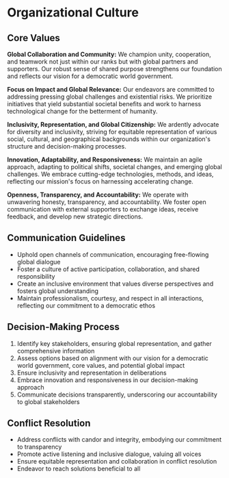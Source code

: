 # Organizational Culture

## Core Values

**Global Collaboration and Community:** We champion unity, cooperation, and teamwork not just within our ranks but with global partners and supporters. Our robust sense of shared purpose strengthens our foundation and reflects our vision for a democratic world government.

**Focus on Impact and Global Relevance:** Our endeavors are committed to addressing pressing global challenges and existential risks. We prioritize initiatives that yield substantial societal benefits and work to harness technological change for the betterment of humanity.

**Inclusivity, Representation, and Global Citizenship:** We ardently advocate for diversity and inclusivity, striving for equitable representation of various social, cultural, and geographical backgrounds within our organization's structure and decision-making processes.

**Innovation, Adaptability, and Responsiveness:** We maintain an agile approach, adapting to political shifts, societal changes, and emerging global challenges. We embrace cutting-edge technologies, methods, and ideas, reflecting our mission's focus on harnessing accelerating change.

**Openness, Transparency, and Accountability:** We operate with unwavering honesty, transparency, and accountability. We foster open communication with external supporters to exchange ideas, receive feedback, and develop new strategic directions.

## Communication Guidelines

- Uphold open channels of communication, encouraging free-flowing global dialogue
- Foster a culture of active participation, collaboration, and shared responsibility
- Create an inclusive environment that values diverse perspectives and fosters global understanding
- Maintain professionalism, courtesy, and respect in all interactions, reflecting our commitment to a democratic ethos

## Decision-Making Process

1. Identify key stakeholders, ensuring global representation, and gather comprehensive information
2. Assess options based on alignment with our vision for a democratic world government, core values, and potential global impact
3. Ensure inclusivity and representation in deliberations
4. Embrace innovation and responsiveness in our decision-making approach
5. Communicate decisions transparently, underscoring our accountability to global stakeholders

## Conflict Resolution

- Address conflicts with candor and integrity, embodying our commitment to transparency
- Promote active listening and inclusive dialogue, valuing all voices
- Ensure equitable representation and collaboration in conflict resolution
- Endeavor to reach solutions beneficial to all
